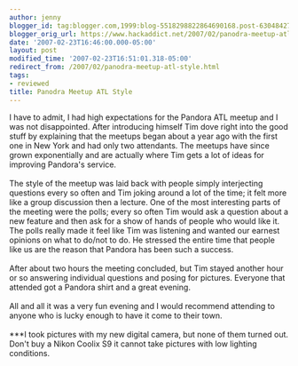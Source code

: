 ```yaml
---
author: jenny
blogger_id: tag:blogger.com,1999:blog-5518298822864690168.post-630484275464049663
blogger_orig_url: https://www.hackaddict.net/2007/02/panodra-meetup-atl-style.html
date: '2007-02-23T16:46:00.000-05:00'
layout: post
modified_time: '2007-02-23T16:51:01.318-05:00'
redirect_from: /2007/02/panodra-meetup-atl-style.html
tags:
- reviewed
title: Panodra Meetup ATL Style
---
```


I have to admit, I had high expectations for the Pandora ATL meetup and I was not disappointed.  After introducing himself Tim dove right into the good stuff by explaining that the meetups began about a year ago with the first one in New York and had only two attendants.  The meetups have since grown exponentially and are actually where Tim gets a lot of ideas for improving Pandora's service. <br /><br />The style of the meetup was laid back with people simply interjecting questions every so often and Tim joking around a lot of the time; it felt more like a group discussion then a lecture.  One of the most interesting parts of the meeting were the polls; every so often Tim would ask a question about a new feature and then ask for a show of hands of people who would like it.  The polls really made it feel like Tim was listening and wanted our earnest opinions on what to do/not to do.  He stressed the entire time that people like us are the reason that Pandora has been such a success.<br /><br />After about two hours the meeting concluded, but Tim stayed another hour or so answering individual questions and posing for pictures. Everyone that attended got a Pandora shirt and a great evening.<br /><br />All and all it was a very fun evening and I would recommend attending to anyone who is lucky enough to have it come to their town.<br /><br />***I took pictures with my new digital camera, but none of them turned out.  Don't buy a Nikon Coolix S9 it cannot take pictures with low lighting conditions.